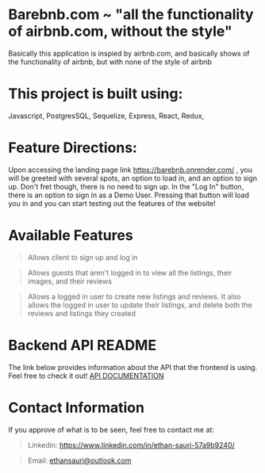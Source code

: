 # Barebnb.com ~ "all the functionality of airbnb.com, without the style"

Basically this application is inspied by airbnb.com, and basically shows of the functionality of airbnb, but with none of the style of airbnb

# This project is built using: 
Javascript, 
PostgresSQL, 
Sequelize,
Express,
React, 
Redux,

# Feature Directions:
Upon accessing the landing page link https://barebnb.onrender.com/ , you will be greeted with several spots, an option to load in, and an option to sign up.
Don't fret though, there is no need to sign up. In the "Log In" button, there is an option to sign in as a Demo User. Pressing that button will load you in and you can start testing out the features of the website!

# Available Features
> Allows client to sign up and log in

> Allows guests that aren't logged in to view all the listings, their images, and their reviews

> Allows a logged in user to create new listings and reviews. It also allows the logged in user to update their listings, and delete both the reviews and listings they created

# Backend API README
The link below provides information about the API that the frontend is using. Feel free to check it out!
[API DOCUMENTATION](backend/README.md)

# Contact Information
If you approve of what is to be seen, feel free to contact me at:
> Linkedin: https://www.linkedin.com/in/ethan-sauri-57a9b9240/

> Email: ethansauri@outlook.com
